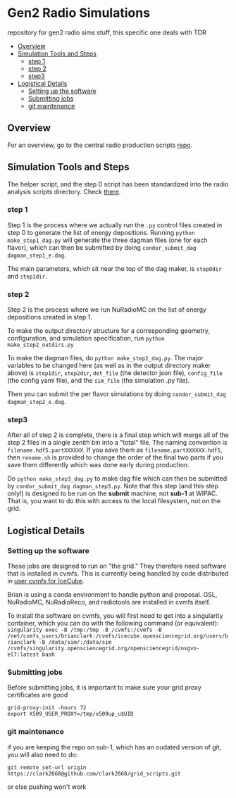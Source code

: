 # Gen2 Radio Simulations
repository for gen2 radio sims stuff, this specific one deals with TDR

- [Overview](#overview)
- [Simulation Tools and Steps](#simulation-tools-and-steps)
  * [step 1](#step-1)
  * [step 2](#step-2)
  * [step3](#step3)
- [Logistical Details](#logistical-details)
  * [Setting up the software](#setting-up-the-software)
  * [Submitting jobs](#submitting-jobs)
  * [git maintenance](#git-maintenance)

## Overview

For an overview, go to the central radio production scripts [repo](https://github.com/nu-radio/analysis-scripts/tree/gen2-tdr-2021/gen2-tdr-2021/production_scripts).

## Simulation Tools and Steps

The helper script, and the step 0 script has been standardized into the radio analysis scripts directory. Check [there](https://github.com/nu-radio/analysis-scripts/tree/gen2-tdr-2021/gen2-tdr-2021/production_scripts).

### step 1
Step 1 is the process where we actually run the `.py` control files created in step 0 to generate the list of energy depositions. Running `python make_step1_dag.py` will generate the three dagman files (one for each flavor), which can then be submitted by doing `condor_submit_dag dagman_step1_e.dag`.

The main parameters, which sit near the top of the dag maker, is `step0dir` and `step1dir`.

### step 2
Step 2 is the process where we run NuRadioMC on the list of energy depositions created in step 1.

To make the output directory structure for a corresponding geometry, configuration, and simulation specification, run `python make_step2_outdirs.py`

To make the dagman files, do `python make_step2_dag.py`. The major variables to be changed here (as well as in the output directory maker above) is `step1dir`, `step2dir`, `det_file` (the detector json file), `config_file` (the config yaml file), and the `sim_file` (the simulation .py file).

Then you can submit the per flavor simulations by doing `condor_submit_dag dagman_step2_e.dag`.

### step3
After all of step 2 is complete, there is a final step which will merge all of the step 2 files in a single zenith bin into a "total" file. The naming convention is `filename.hdf5.partXXXXXX`. If you save them as `filename.partXXXXXX.hdf5`, then `rename.sh` is provided to change the order of the final two parts if you save them differently which was done early during production.

Do `python make_step3_dag.py` to make dag file which can then be submitted by `condor_submit_dag dagman_step3.py`. Note that this step (and this step only!) is designed to be run on the **submit** machine, not **sub-1** at WIPAC. That is, you want to do this with access to the local filesystem, not on the grid.

## Logistical Details
### Setting up the software
These jobs are designed to run on "the grid." They therefore need software that is installed in cvmfs. This is currently being handled by code distributed in [user cvmfs for IceCube](https://wiki.icecube.wisc.edu/index.php/User_CVMFS).

Brian is using a conda environment to handle python and proposal. GSL, NuRadioMC, NuRadioReco, and radiotools are installed in cvmfs itself.

To install the software on cvmfs, you will first need to get into a singularity container, which you can do with the following command (or equivalent):
`singularity exec -B /tmp:/tmp -B /cvmfs:/cvmfs -B /net/cvmfs_users/brianclark:/cvmfs/icecube.opensciencegrid.org/users/brianclark -B /data/sim/:/data/sim /cvmfs/singularity.opensciencegrid.org/opensciencegrid/osgvo-el7:latest bash`


### Submitting jobs
Before submitting jobs, it is important to make sure your grid proxy certificates are good

```
grid-proxy-init -hours 72
export X509_USER_PROXY=/tmp/x509up_u$UID
```

### git maintenance
if you are keeping the repo on sub-1, which has an oudated version of git, you will also need to do:

`git remote set-url origin https://clark2668@github.com/clark2668/grid_scripts.git`

or else pushing won't work
